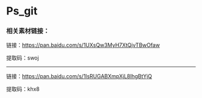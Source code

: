 # Ps_git

### 相关素材链接：

链接：https://pan.baidu.com/s/1UXsQw3MyH7XtQjvTBwOfaw

提取码：swoj

<hr>

链接：https://pan.baidu.com/s/1lsRUGABXmpXjL8IhgBtYjQ

提取码：khx8 
